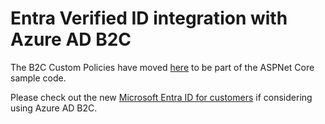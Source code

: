# Entra Verified ID integration with Azure AD B2C

The B2C Custom Policies have moved [here](https://github.com/Azure-Samples/active-directory-verifiable-credentials-dotnet/tree/main/3-asp-net-core-api-b2c/B2C) to be part of the ASPNet Core sample code. 

Please check out the new [Microsoft Entra ID for customers](https://learn.microsoft.com/en-us/entra/external-id/customers/overview-customers-ciam) if considering using Azure AD B2C.